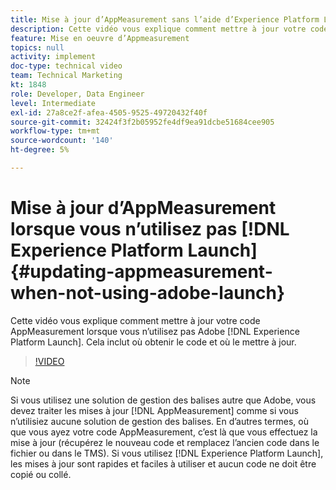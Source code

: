 ```yaml
---
title: Mise à jour d’AppMeasurement sans l’aide d’Experience Platform Launch
description: Cette vidéo vous explique comment mettre à jour votre code AppMeasurement lorsque vous n’utilisez pas Experience Platform Launch. Cela inclut où obtenir le code et où le mettre à jour.
feature: Mise en oeuvre d’Appmeasurement
topics: null
activity: implement
doc-type: technical video
team: Technical Marketing
kt: 1848
role: Developer, Data Engineer
level: Intermediate
exl-id: 27a8ce2f-afea-4505-9525-49720432f40f
source-git-commit: 32424f3f2b05952fe4df9ea91dcbe51684cee905
workflow-type: tm+mt
source-wordcount: '140'
ht-degree: 5%

---
```


# Mise à jour d’AppMeasurement lorsque vous n’utilisez pas [!DNL Experience Platform Launch] {#updating-appmeasurement-when-not-using-adobe-launch}

Cette vidéo vous explique comment mettre à jour votre code AppMeasurement lorsque vous n’utilisez pas Adobe [!DNL Experience Platform Launch]. Cela inclut où obtenir le code et où le mettre à jour.

>[!VIDEO](https://video.tv.adobe.com/v/25913/?quality=12)

>[!NOTE]
>
>Si vous utilisez une solution de gestion des balises autre que Adobe, vous devez traiter les mises à jour [!DNL AppMeasurement] comme si vous n’utilisiez aucune solution de gestion des balises. En d’autres termes, où que vous ayez votre code AppMeasurement, c’est là que vous effectuez la mise à jour (récupérez le nouveau code et remplacez l’ancien code dans le fichier ou dans le TMS). Si vous utilisez [!DNL Experience Platform Launch], les mises à jour sont rapides et faciles à utiliser et aucun code ne doit être copié ou collé.

